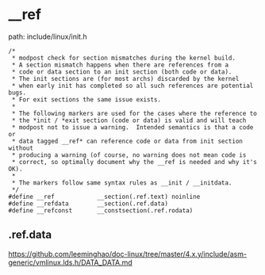 __ref
========================================

path: include/linux/init.h
```
/*
 * modpost check for section mismatches during the kernel build.
 * A section mismatch happens when there are references from a
 * code or data section to an init section (both code or data).
 * The init sections are (for most archs) discarded by the kernel
 * when early init has completed so all such references are potential bugs.
 * For exit sections the same issue exists.
 *
 * The following markers are used for the cases where the reference to
 * the *init / *exit section (code or data) is valid and will teach
 * modpost not to issue a warning.  Intended semantics is that a code or
 * data tagged __ref* can reference code or data from init section without
 * producing a warning (of course, no warning does not mean code is
 * correct, so optimally document why the __ref is needed and why it's OK).
 *
 * The markers follow same syntax rules as __init / __initdata.
 */
#define __ref            __section(.ref.text) noinline
#define __refdata        __section(.ref.data)
#define __refconst       __constsection(.ref.rodata)
```

.ref.data
----------------------------------------

https://github.com/leeminghao/doc-linux/tree/master/4.x.y/include/asm-generic/vmlinux.lds.h/DATA_DATA.md
